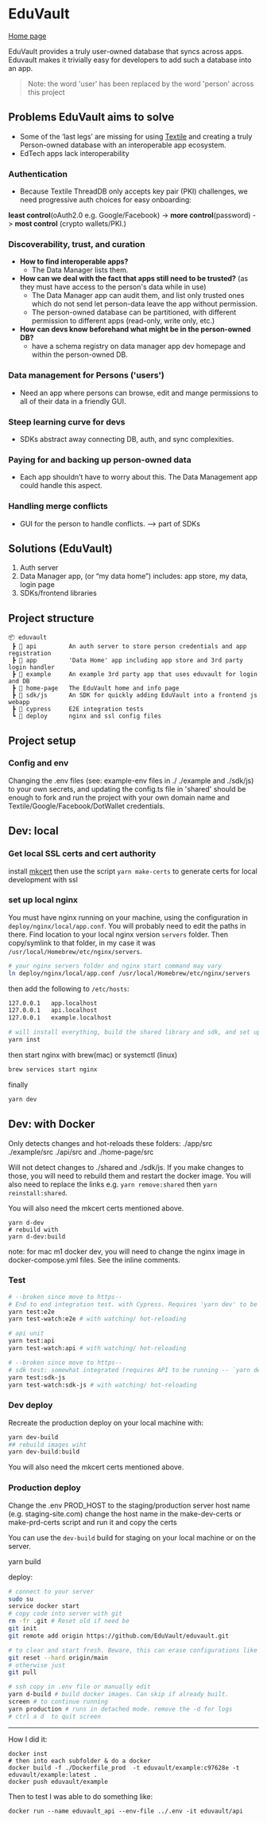 # EduVault

[Home page](https://eduvault.org)

EduVault provides a truly user-owned database that syncs across apps.
Eduvault makes it trivially easy for developers to add such a database into an app.

> Note: the word 'user' has been replaced by the word 'person' across this project

## Problems EduVault aims to solve

- Some of the ‘last legs’ are missing for using [Textile](textile.io) and creating a truly Person-owned database with an interoperable app ecosystem.
- EdTech apps lack interoperability

### Authentication

- Because Textile ThreadDB only accepts key pair (PKI) challenges, we need progressive auth choices for easy onboarding:

**least control**(oAuth2.0 e.g. Google/Facebook) -> **more control**(password) -> **most control** (crypto wallets/PKI.)

### Discoverability, trust, and curation

- **How to find interoperable apps?**
  - The Data Manager lists them.
- **How can we deal with the fact that apps still need to be trusted?** (as they must have access to the person's data while in use)
  - The Data Manager app can audit them, and list only trusted ones which do not send let person-data leave the app without permission.
  - The person-owned database can be partitioned, with different permission to different apps (read-only, write only, etc.)
- **How can devs know beforehand what might be in the person-owned DB?**
  - have a schema registry on data manager app dev homepage and within the person-owned DB.

### Data management for Persons ('users')

- Need an app where persons can browse, edit and mange permissions to all of their data in a friendly GUI.

### Steep learning curve for devs

- SDKs abstract away connecting DB, auth, and sync complexities.

### Paying for and backing up person-owned data

- Each app shouldn’t have to worry about this. The Data Management app could handle this aspect.

### Handling merge conflicts

- GUI for the person to handle conflicts. —> part of SDKs

## Solutions (EduVault)

1. Auth server
2. Data Manager app, (or “my data home”)
   includes: app store, my data, login page
3. SDKs/frontend libraries

## Project structure

```
📦 eduvault
 ┣ 📂 api         An auth server to store person credentials and app registration
 ┣ 📂 app         'Data Home' app including app store and 3rd party login handler
 ┣ 📂 example     An example 3rd party app that uses eduvault for login and DB
 ┣ 📂 home-page   The EduVault home and info page
 ┣ 📂 sdk/js      An SDK for quickly adding EduVault into a frontend js webapp
 ┣ 📂 cypress     E2E integration tests
 ┗ 📂 deploy      nginx and ssl config files
```

## Project setup

### Config and env

Changing the .env files (see: example-env files in ./ ./example and ./sdk/js) to your own secrets, and updating the config.ts file in 'shared' should be enough to fork and run the project with your own domain name and Textile/Google/Facebook/DotWallet credentials.

## Dev: local

### Get local SSL certs and cert authority

install [mkcert](https://github.com/FiloSottile/mkcert/)
then use the script `yarn make-certs` to generate certs for local development with ssl

### set up local nginx

You must have nginx running on your machine, using the configuration in `deploy/nginx/local/app.conf`. You will probably need to edit the paths in there. Find location to your local nginx version `servers` folder. Then copy/symlink to that folder, in my case it was `/usr/local/Homebrew/etc/nginx/servers`.

```bash
# your nginx servers folder and nginx start command may vary
ln deploy/nginx/local/app.conf /usr/local/Homebrew/etc/nginx/servers
```

then add the following to `/etc/hosts`:

```bash
127.0.0.1	app.localhost
127.0.0.1	api.localhost
127.0.0.1	example.localhost
```

```bash
# will install everything, build the shared library and sdk, and set up symlinks
yarn inst
```

then start nginx with brew(mac) or systemctl (linux)

```bash
brew services start nginx
```

finally

```bash
yarn dev
```

## Dev: with Docker

Only detects changes and hot-reloads these folders: ./app/src ./example/src ./api/src and ./home-page/src

Will not detect changes to ./shared and ./sdk/js. If you make changes to those, you will need to rebuild them and restart the docker image. You will also need to replace the links e.g. `yarn remove:shared` then `yarn reinstall:shared`.

You will also need the mkcert certs mentioned above.

```
yarn d-dev
# rebuild with
yarn d-dev:build
```

note: for mac m1 docker dev, you will need to change the nginx image in docker-compose.yml files. See the inline comments.

### Test

```bash
# --broken since move to https--
# End to end integration test. with Cypress. Requires 'yarn dev' to be running.
yarn test:e2e
yarn test-watch:e2e # with watching/ hot-reloading

# api unit
yarn test:api
yarn test-watch:api # with watching/ hot-reloading

# --broken since move to https--
# sdk test: somewhat integrated (requires API to be running -- `yarn dev:api`)
yarn test:sdk-js
yarn test-watch:sdk-js # with watching/ hot-reloading

```

### Dev deploy

Recreate the production deploy on your local machine with:

```bash
yarn dev-build
## rebuild images wiht
yarn dev-build:build
```

You will also need the mkcert certs mentioned above.

### Production deploy

Change the .env PROD_HOST to the staging/production server host name (e.g. staging-site.com)
change the host name in the make-dev-certs or make-prd-certs script and run it and copy the certs

You can use the `dev-build` build for staging on your local machine or on the server.


yarn build

deploy:

```bash
# connect to your server
sudo su
service docker start
# copy code into server with git
rm -fr .git # Reset old if need be
git init
git remote add origin https://github.com/EduVault/eduvault.git

# to clear and start fresh. Beware, this can erase configurations like the ssl certs.
git reset --hard origin/main
# otherwise just
git pull

# ssh copy in .env file or manually edit
yarn d-build # build docker images. Can skip if already built.
screen # to continue running
yarn production # runs in detached mode. remove the -d for logs
# ctrl a d  to quit screen
```



---- 
How I did it: 

```shell
docker inst
# then into each subfolder & do a docker
docker build -f ./Dockerfile_prod  -t eduvault/example:c97628e -t eduvault/example:latest .
docker push eduvault/example
```

Then to test I was able to do something like: 

```
docker run --name eduvault_api --env-file ../.env -it eduvault/api
```